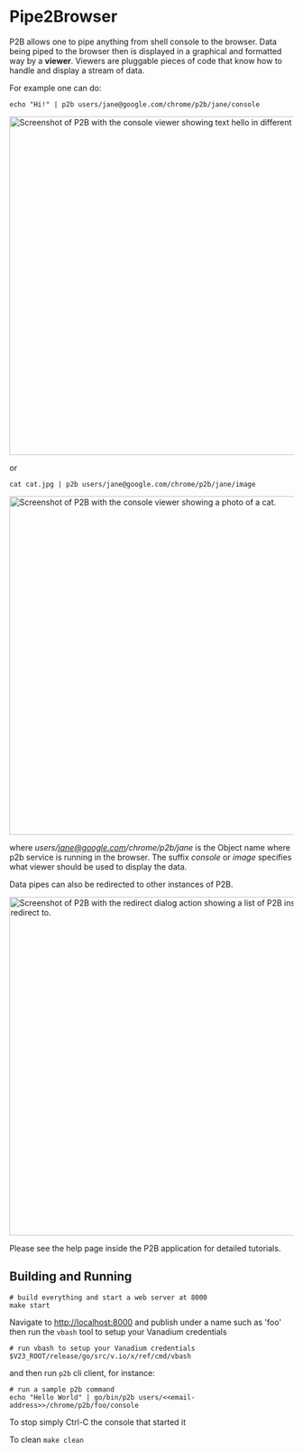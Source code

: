 # Pipe2Browser
P2B allows one to pipe anything from shell console to the browser. Data being
piped to the browser then is displayed in a graphical and formatted way by a
**viewer**. Viewers are pluggable pieces of code that know how to handle and
display a stream of data.

For example one can do:

```
echo "Hi!" | p2b users/jane@google.com/chrome/p2b/jane/console
```

<img src="https://cloud.githubusercontent.com/assets/2099009/7381405/e82f7438-edb7-11e4-971b-47b987df832a.png" alt="Screenshot of P2B with the console viewer showing text hello in different languages." width=600/>

or

```
cat cat.jpg | p2b users/jane@google.com/chrome/p2b/jane/image
```

<img src="https://cloud.githubusercontent.com/assets/2099009/7381409/eabbbaf4-edb7-11e4-838c-aa5bc18fe3de.png" alt="Screenshot of P2B with the console viewer showing a photo of a cat." width=600/>


where *users/jane@google.com/chrome/p2b/jane* is the Object name where p2b service
is running in the browser. The suffix *console* or *image* specifies what
viewer should be used to display the data.

Data pipes can also be redirected to other instances of P2B.

<img src="https://cloud.githubusercontent.com/assets/2099009/7381411/ec8a6970-edb7-11e4-8a8e-771acd04f2d6.png" alt="Screenshot of P2B with the redirect dialog action showing a list of P2B instances to redirect to." width=600/>

Please see the help page inside the P2B application for detailed tutorials.

## Building and Running

```
# build everything and start a web server at 8000
make start
```
Navigate to [http://localhost:8000](http://localhost:8000) and publish under a name such as 'foo'
then run the `vbash` tool to setup your Vanadium credentials
```
# run vbash to setup your Vanadium credentials
$V23_ROOT/release/go/src/v.io/x/ref/cmd/vbash
```
and then run `p2b` cli client, for instance:
```
# run a sample p2b command
echo "Hello World" | go/bin/p2b users/<<email-address>>/chrome/p2b/foo/console

```

To stop simply Ctrl-C the console that started it

To clean
``
make clean
``
